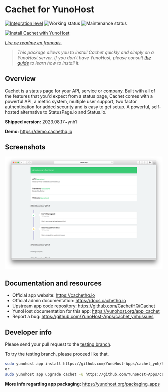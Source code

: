 <!--
N.B.: This README was automatically generated by https://github.com/YunoHost/apps/tree/master/tools/README-generator
It shall NOT be edited by hand.
-->

# Cachet for YunoHost

[![Integration level](https://dash.yunohost.org/integration/cachet.svg)](https://dash.yunohost.org/appci/app/cachet) ![Working status](https://ci-apps.yunohost.org/ci/badges/cachet.status.svg) ![Maintenance status](https://ci-apps.yunohost.org/ci/badges/cachet.maintain.svg)

[![Install Cachet with YunoHost](https://install-app.yunohost.org/install-with-yunohost.svg)](https://install-app.yunohost.org/?app=cachet)

*[Lire ce readme en français.](./README_fr.md)*

> *This package allows you to install Cachet quickly and simply on a YunoHost server.
If you don't have YunoHost, please consult [the guide](https://yunohost.org/#/install) to learn how to install it.*

## Overview

Cachet is a status page for your API, service or company. Built with all of the features that you'd expect from a status page, Cachet comes with a powerful API, a metric system, multiple user support, two factor authentication for added security and is easy to get setup. A powerful, self-hosted alternative to StatusPage.io and Status.io.


**Shipped version:** 2023.08.17~ynh1

**Demo:** https://demo.cachethq.io

## Screenshots

![Screenshot of Cachet](./doc/screenshots/main-interface.png)

## Documentation and resources

* Official app website: <https://cachethq.io>
* Official admin documentation: <https://docs.cachethq.io>
* Upstream app code repository: <https://github.com/CachetHQ/Cachet>
* YunoHost documentation for this app: <https://yunohost.org/app_cachet>
* Report a bug: <https://github.com/YunoHost-Apps/cachet_ynh/issues>

## Developer info

Please send your pull request to the [testing branch](https://github.com/YunoHost-Apps/cachet_ynh/tree/testing).

To try the testing branch, please proceed like that.

``` bash
sudo yunohost app install https://github.com/YunoHost-Apps/cachet_ynh/tree/testing --debug
or
sudo yunohost app upgrade cachet -u https://github.com/YunoHost-Apps/cachet_ynh/tree/testing --debug
```

**More info regarding app packaging:** <https://yunohost.org/packaging_apps>
